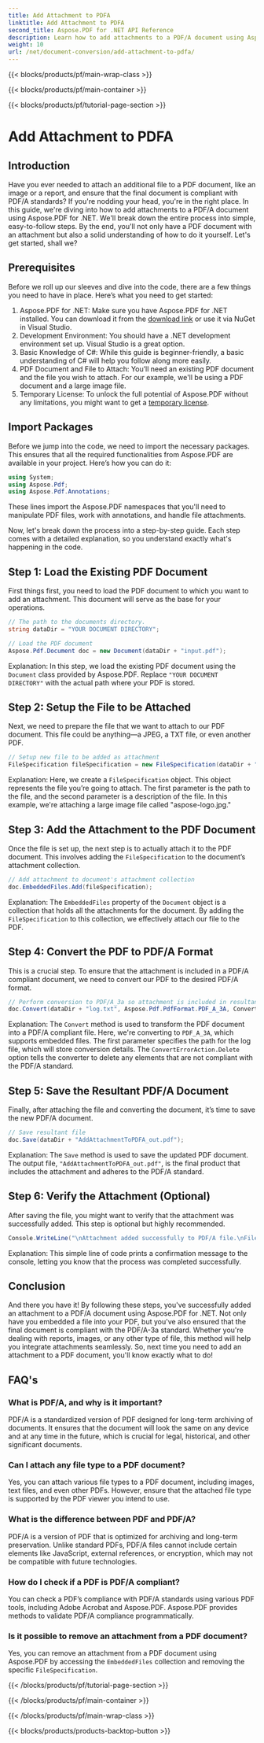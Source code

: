 ```yaml
---
title: Add Attachment to PDFA
linktitle: Add Attachment to PDFA
second_title: Aspose.PDF for .NET API Reference
description: Learn how to add attachments to a PDF/A document using Aspose.PDF for .NET with this step-by-step guide.
weight: 10
url: /net/document-conversion/add-attachment-to-pdfa/
---
```


{{< blocks/products/pf/main-wrap-class >}}

{{< blocks/products/pf/main-container >}}

{{< blocks/products/pf/tutorial-page-section >}}

# Add Attachment to PDFA

## Introduction

Have you ever needed to attach an additional file to a PDF document, like an image or a report, and ensure that the final document is compliant with PDF/A standards? If you're nodding your head, you're in the right place. In this guide, we're diving into how to add attachments to a PDF/A document using Aspose.PDF for .NET. We'll break down the entire process into simple, easy-to-follow steps. By the end, you'll not only have a PDF document with an attachment but also a solid understanding of how to do it yourself. Let's get started, shall we?

## Prerequisites

Before we roll up our sleeves and dive into the code, there are a few things you need to have in place. Here’s what you need to get started:

1. Aspose.PDF for .NET: Make sure you have Aspose.PDF for .NET installed. You can download it from the [download link](https://releases.aspose.com/pdf/net/) or use it via NuGet in Visual Studio.
2. Development Environment: You should have a .NET development environment set up. Visual Studio is a great option.
3. Basic Knowledge of C#: While this guide is beginner-friendly, a basic understanding of C# will help you follow along more easily.
4. PDF Document and File to Attach: You’ll need an existing PDF document and the file you wish to attach. For our example, we'll be using a PDF document and a large image file.
5. Temporary License: To unlock the full potential of Aspose.PDF without any limitations, you might want to get a [temporary license](https://purchase.aspose.com/temporary-license/).

## Import Packages

Before we jump into the code, we need to import the necessary packages. This ensures that all the required functionalities from Aspose.PDF are available in your project. Here’s how you can do it:

```csharp
using System;
using Aspose.Pdf;
using Aspose.Pdf.Annotations;
```

These lines import the Aspose.PDF namespaces that you'll need to manipulate PDF files, work with annotations, and handle file attachments.

Now, let's break down the process into a step-by-step guide. Each step comes with a detailed explanation, so you understand exactly what's happening in the code.

## Step 1: Load the Existing PDF Document

First things first, you need to load the PDF document to which you want to add an attachment. This document will serve as the base for your operations.

```csharp
// The path to the documents directory.
string dataDir = "YOUR DOCUMENT DIRECTORY";

// Load the PDF document
Aspose.Pdf.Document doc = new Document(dataDir + "input.pdf");
```

Explanation: In this step, we load the existing PDF document using the `Document` class provided by Aspose.PDF. Replace `"YOUR DOCUMENT DIRECTORY"` with the actual path where your PDF is stored.

## Step 2: Setup the File to be Attached

Next, we need to prepare the file that we want to attach to our PDF document. This file could be anything—a JPEG, a TXT file, or even another PDF.

```csharp
// Setup new file to be added as attachment
FileSpecification fileSpecification = new FileSpecification(dataDir + "aspose-logo.jpg", "Large Image file");
```

Explanation: Here, we create a `FileSpecification` object. This object represents the file you’re going to attach. The first parameter is the path to the file, and the second parameter is a description of the file. In this example, we're attaching a large image file called "aspose-logo.jpg."

## Step 3: Add the Attachment to the PDF Document

Once the file is set up, the next step is to actually attach it to the PDF document. This involves adding the `FileSpecification` to the document’s attachment collection.

```csharp
// Add attachment to document's attachment collection
doc.EmbeddedFiles.Add(fileSpecification);
```

Explanation: The `EmbeddedFiles` property of the `Document` object is a collection that holds all the attachments for the document. By adding the `FileSpecification` to this collection, we effectively attach our file to the PDF.

## Step 4: Convert the PDF to PDF/A Format

This is a crucial step. To ensure that the attachment is included in a PDF/A compliant document, we need to convert our PDF to the desired PDF/A format.

```csharp
// Perform conversion to PDF/A_3a so attachment is included in resultant file
doc.Convert(dataDir + "log.txt", Aspose.Pdf.PdfFormat.PDF_A_3A, ConvertErrorAction.Delete);
```

Explanation: The `Convert` method is used to transform the PDF document into a PDF/A compliant file. Here, we're converting to `PDF_A_3A`, which supports embedded files. The first parameter specifies the path for the log file, which will store conversion details. The `ConvertErrorAction.Delete` option tells the converter to delete any elements that are not compliant with the PDF/A standard.

## Step 5: Save the Resultant PDF/A Document

Finally, after attaching the file and converting the document, it’s time to save the new PDF/A document.

```csharp
// Save resultant file
doc.Save(dataDir + "AddAttachmentToPDFA_out.pdf");
```

Explanation: The `Save` method is used to save the updated PDF document. The output file, `"AddAttachmentToPDFA_out.pdf"`, is the final product that includes the attachment and adheres to the PDF/A standard.

## Step 6: Verify the Attachment (Optional)

After saving the file, you might want to verify that the attachment was successfully added. This step is optional but highly recommended.

```csharp
Console.WriteLine("\nAttachment added successfully to PDF/A file.\nFile saved at " + dataDir);
```

Explanation: This simple line of code prints a confirmation message to the console, letting you know that the process was completed successfully.

## Conclusion

And there you have it! By following these steps, you've successfully added an attachment to a PDF/A document using Aspose.PDF for .NET. Not only have you embedded a file into your PDF, but you've also ensured that the final document is compliant with the PDF/A-3a standard. Whether you're dealing with reports, images, or any other type of file, this method will help you integrate attachments seamlessly. So, next time you need to add an attachment to a PDF document, you'll know exactly what to do!

## FAQ's

### What is PDF/A, and why is it important?  
PDF/A is a standardized version of PDF designed for long-term archiving of documents. It ensures that the document will look the same on any device and at any time in the future, which is crucial for legal, historical, and other significant documents.

### Can I attach any file type to a PDF document?  
Yes, you can attach various file types to a PDF document, including images, text files, and even other PDFs. However, ensure that the attached file type is supported by the PDF viewer you intend to use.

### What is the difference between PDF and PDF/A?  
PDF/A is a version of PDF that is optimized for archiving and long-term preservation. Unlike standard PDFs, PDF/A files cannot include certain elements like JavaScript, external references, or encryption, which may not be compatible with future technologies.

### How do I check if a PDF is PDF/A compliant?  
You can check a PDF’s compliance with PDF/A standards using various PDF tools, including Adobe Acrobat and Aspose.PDF. Aspose.PDF provides methods to validate PDF/A compliance programmatically.

### Is it possible to remove an attachment from a PDF document?  
Yes, you can remove an attachment from a PDF document using Aspose.PDF by accessing the `EmbeddedFiles` collection and removing the specific `FileSpecification`.

{{< /blocks/products/pf/tutorial-page-section >}}

{{< /blocks/products/pf/main-container >}}

{{< /blocks/products/pf/main-wrap-class >}}

{{< blocks/products/products-backtop-button >}}
